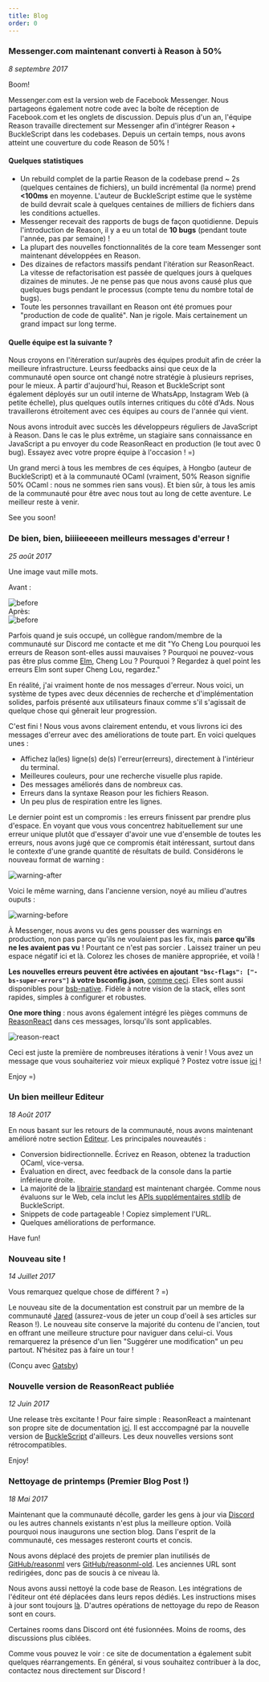 ```yaml
---
title: Blog
order: 0
---
```


### Messenger.com maintenant converti à Reason à 50%

*8 septembre 2017*

Boom!

Messenger.com est la version web de Facebook Messenger. Nous partageons également notre code avec la boîte de réception de Facebook.com et les onglets de discussion. Depuis plus d'un an, l'équipe Reason travaille directement sur Messenger afin d'intégrer Reason + BuckleScript dans les codebases. Depuis un certain temps, nous avons atteint une couverture du code Reason de 50% !

#### Quelques statistiques

- Un rebuild complet de la partie Reason de la codebase prend ~ 2s (quelques centaines de fichiers), un build incrémental (la norme) prend **<100ms** en moyenne. L'auteur de BuckleScript estime que le système de build devrait scale à quelques centaines de milliers de fichiers dans les conditions actuelles.
- Messenger recevait des rapports de bugs de façon quotidienne. Depuis l'introduction de Reason, il y a eu un total de **10 bugs** (pendant toute l'année, pas par semaine) !
- La plupart des nouvelles fonctionnalités de la core team Messenger sont maintenant développées en Reason.
- Des dizaines de refactors massifs pendant l'itération sur ReasonReact. La vitesse de refactorisation est passée de quelques jours à quelques dizaines de minutes. Je ne pense pas que nous avons causé plus que quelques bugs pendant le processus (compte tenu du nombre total de bugs).
- Toute les personnes travaillant en Reason ont été promues pour "production de code de qualité". Nan je rigole. Mais certainement un grand impact sur long terme.

#### Quelle équipe est la suivante ?

Nous croyons en l'itéreration sur/auprès des équipes produit afin de créer la meilleure infrastructure. Leurss feedbacks ainsi que ceux de la communauté open source ont changé notre stratégie à plusieurs reprises, pour le mieux. À partir d'aujourd'hui, Reason et BuckleScript sont également déployés sur un outil interne de WhatsApp, Instagram Web (à petite échelle), plus quelques outils internes critiques du côté d'Ads. Nous travaillerons étroitement avec ces équipes au cours de l'année qui vient.

Nous avons introduit avec succès les développeurs réguliers de JavaScript à Reason. Dans le cas le plus extrême, un stagiaire sans connaissance en JavaScript a pu envoyer du code ReasonReact en production (le tout avec 0 bug). Essayez avec votre propre équipe à l'occasion ! =)

Un grand merci à tous les membres de ces équipes, à Hongbo (auteur de BuckleScript) et à la communauté OCaml (vraiment, 50% Reason signifie 50% OCaml : nous ne sommes rien sans vous). Et bien sûr, à tous les amis de la communauté pour être avec nous tout au long de cette aventure. Le meilleur reste à venir.

See you soon!

### De bien, bien, biiiieeeeen meilleurs messages d'erreur !

*25 août 2017*

Une image vaut mille mots.

Avant :
<div style="width:744px">
  <img alt="before" src="https://user-images.githubusercontent.com/1909539/29709302-ab0c6aee-8940-11e7-953f-60a867d242cb.png" />
</div>
Après:
<div style="width:742px">
  <img alt="before" src="https://user-images.githubusercontent.com/1909539/29709301-ab04eac6-8940-11e7-8d2b-c65f808b6be8.png" />
</div>

Parfois quand je suis occupé, un collègue random/membre de la communauté sur Discord me contacte et me dit "Yo Cheng Lou pourquoi les erreurs de Reason sont-elles aussi mauvaises ? Pourquoi ne pouvez-vous pas être plus comme [Elm](http://elm-lang.org), Cheng Lou ? Pourquoi ? Regardez à quel point les erreurs Elm sont super Cheng Lou, regardez."

En réalité, j'ai vraiment honte de nos messages d'erreur. Nous voici, un système de types avec deux décennies de recherche et d'implémentation solides, parfois présenté aux utilisateurs finaux comme s'il s'agissait de quelque chose qui gênerait leur progression.

C'est fini ! Nous vous avons clairement entendu, et vous livrons ici des messages d'erreur avec des améliorations de toute part. En voici quelques unes :

- Affichez la(les) ligne(s) de(s) l'erreur(erreurs), directement à l'intérieur du terminal.
- Meilleures couleurs, pour une recherche visuelle plus rapide.
- Des messages améliorés dans de nombreux cas.
- Erreurs dans la syntaxe Reason pour les fichiers Reason.
- Un peu plus de respiration entre les lignes.

Le dernier point est un compromis : les erreurs finissent par prendre plus d'espace. En voyant que vous vous concentrez habituellement sur une erreur unique plutôt que d'essayer d'avoir une vue d'ensemble de toutes les erreurs, nous avons jugé que ce compromis était intéressant, surtout dans le contexte d'une grande quantité de résultats de build. Considérons le nouveau format de warning :

<div style="width:745px">
  <img alt="warning-after" src="https://user-images.githubusercontent.com/1909539/29711739-431be094-894b-11e7-87a6-bc1d6aeea043.png" />
</div>

Voici le même warning, dans l'ancienne version, noyé au milieu d'autres ouputs :

<div style="width:745px">
  <img alt="warning-before" src="https://user-images.githubusercontent.com/1909539/29711789-810739f8-894b-11e7-8451-a919b3f119c6.png" />
</div>

À Messenger, nous avons vu des gens pousser des warnings en production, non pas parce qu'ils ne voulaient pas les fix, mais **parce qu'ils ne les avaient pas vu** ! Pourtant ce n'est pas sorcier . Laissez trainer un peu espace négatif ici et là. Colorez les choses de manière appropriée, et voilà !

**Les nouvelles erreurs peuvent être activées en ajoutant `"bsc-flags": ["-bs-super-errors"]` à votre bsconfig.json**, [comme ceci](https://github.com/reasonml-community/reason-react-example/blob/6dc15bf5fbeeb184c99acb063f7644a0d14b12f4/bsconfig.json#L3). Elles sont aussi disponibles pour [bsb-native](https://github.com/bsansouci/bsb-native). Fidèle à notre vision de la stack, elles sont rapides, simples à configurer et robustes.

**One more thing** : nous avons également intégré les pièges communs de [ReasonReact](//reasonml.github.io/reason-react/) dans ces messages, lorsqu'ils sont applicables.

<div style="width:747px">
  <img alt="reason-react" src="https://user-images.githubusercontent.com/1909539/29712284-f1013bb2-894d-11e7-9596-1cca54d5c331.png" />
</div>

Ceci est juste la première de nombreuses itérations à venir ! Vous avez un message que vous souhaiteriez voir mieux expliqué ? Postez votre issue [ici](https://github.com/reasonml-community/error-message-improvement/issues) !

Enjoy =)

### Un bien meilleur Editeur

*18 Août 2017*

En nous basant sur les retours de la communauté, nous avons maintenant amélioré notre section [Editeur](/try). Les principales nouveautés :

- Conversion bidirectionnelle. Écrivez en Reason, obtenez la traduction OCaml, vice-versa.
- Évaluation en direct, avec feedback de la console dans la partie inférieure droite.
- La majorité de la [librairie standard](/api/index.html) est maintenant chargée. Comme nous évaluons sur le Web, cela inclut les [APIs supplémentaires stdlib](https://bucklescript.github.io/bucklescript/api/) de BuckleScript.
- Snippets de code partageable ! Copiez simplement l'URL.
- Quelques améliorations de performance.

Have fun!


### Nouveau site !

*14 Juillet 2017*

Vous remarquez quelque chose de différent ? =)

Le nouveau site de la documentation est construit par un membre de la communauté [Jared](https://jaredforsyth.com) (assurez-vous de jeter un coup d'oeil à ses articles sur Reason !). Le nouveau site conserve la majorité du contenu de l'ancien, tout en offrant une meilleure structure pour naviguer dans celui-ci. Vous remarquerez la présence d'un lien "Suggérer une modification" un peu partout. N'hésitez pas à faire un tour !

(Conçu avec [Gatsby](https://www.gatsbyjs.org))

### Nouvelle version de ReasonReact publiée

*12 Juin 2017*

Une release très excitante ! Pour faire simple : ReasonReact a maintenant son propre site de documentation [ici](https://reasonml.github.io/reason-react/). Il est acccompagné par la nouvelle version de [BuckleScript](https://www.npmjs.com/package/bs-platform) d'ailleurs. Les deux nouvelles versions sont rétrocompatibles.

Enjoy!

### Nettoyage de printemps (Premier Blog Post !)

*18 Mai 2017*

Maintenant que la communauté décolle, garder les gens à jour via [Discord](https://discord.gg/reasonml) ou les autres channels existants n'est plus la meilleure option. Voilà pourquoi nous inaugurons une section blog. Dans l'esprit de la communauté, ces messages resteront courts et concis.

Nous avons déplacé des projets de premier plan inutilisés de [GitHub/reasonml](https://github.com/reasonml/) vers [GitHub/reasonml-old](https://github.com/reasonml-old). Les anciennes URL sont redirigées, donc pas de soucis à ce niveau là.

Nous avons aussi nettoyé la code base de Reason. Les intégrations de l'éditeur ont été déplacées dans leurs repos dédiés. Les instructions mises à jour sont toujours [là](/guide/editor-tools/editors-plugins). D'autres opérations de nettoyage du repo de Reason sont en cours.

Certaines rooms dans Discord ont été fusionnées. Moins de rooms, des discussions plus ciblées. 

Comme vous pouvez le voir : ce site de documentation a également subit quelques réarrangements. En général, si vous souhaitez contribuer à la doc, contactez nous directement sur Discord !
